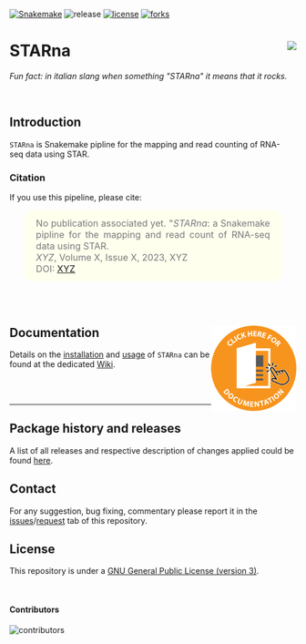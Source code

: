 [![Snakemake](https://img.shields.io/badge/snakemake-≥7.24.0-brightgreen.svg)](https://snakemake.github.io)
![release](https://img.shields.io/github/v/release/sebastian-gregoricchio/STARna)
[![license](https://img.shields.io/badge/License-GPLv3-blue.svg)](https://sebastian-gregoricchio.github.io/STARna/LICENSE.md/LICENSE)
[![forks](https://img.shields.io/github/forks/sebastian-gregoricchio/STARna?style=social)](https://github.com/sebastian-gregoricchio/STARna/fork)
<!-- ![update](https://badges.pufler.dev/updated/sebastian-gregoricchio/STARna)
![visits](https://badges.pufler.dev/visits/sebastian-gregoricchio/STARna)
![downloads](https://img.shields.io/github/downloads/sebastian-gregoricchio/STARna/total.svg)--->



# STARna [<img src="https://raw.githubusercontent.com/sebastian-gregoricchio/STARna/main/resources/STARna_logo.svg" align="right" height = 250/>](https://sebastian-gregoricchio.github.io/STARna)
*Fun fact: in italian slang when something "STARna" it means that it rocks.*

<br>

## Introduction
`STARna` is Snakemake pipline for the mapping and read counting of RNA-seq data using STAR.


### Citation
If you use this pipeline, please cite:

<div class="warning" style='padding:2.5%; background-color:#ffffee; color:#787878; margin-left:5%; margin-right:5%; border-radius:15px;'>
<span>
<font size="-0.5">

<div style="margin-left:2%; margin-right:2%; text-align: justify">
No publication associated yet. "<i>STARna</i>: a Snakemake pipline for the mapping and read count of RNA-seq data using STAR. <br>
<i>XYZ</i>, Volume X, Issue X, 2023, XYZ <br>
DOI: <a href="https://doi.org/XYZ">XYZ</a>
</div>
</font>

</span>
</div>

<br/><br/>

## Documentation [<img src="https://raw.githubusercontent.com/sebastian-gregoricchio/sebastian-gregoricchio.github.io/main/generic_resources/documentation.svg" align="right" height = 150/>](https://github.com/sebastian-gregoricchio/STARna/wiki)
Details on the [installation](https://github.com/sebastian-gregoricchio/STARna/wiki/02.-Installation-and-dependencies) and [usage](https://github.com/sebastian-gregoricchio/STARna/wiki/02.-Running-pipline) of `STARna` can be found at the dedicated [Wiki](https://github.com/sebastian-gregoricchio/STARna/wiki/).

<br/><br/>

-----------------
## Package history and releases
A list of all releases and respective description of changes applied could be found [here](https://sebastian-gregoricchio.github.io/STARna/NEWS).

## Contact
For any suggestion, bug fixing, commentary please report it in the [issues](https://github.com/sebastian-gregoricchio/STARna/issues)/[request](https://github.com/sebastian-gregoricchio/STARna/pulls) tab of this repository.

## License
This repository is under a [GNU General Public License (version 3)](https://sebastian-gregoricchio.github.io/STARna/LICENSE.md/LICENSE).

<br/>

#### Contributors
![contributors](https://contrib.rocks/image?repo=sebastian-gregoricchio/STARna)
